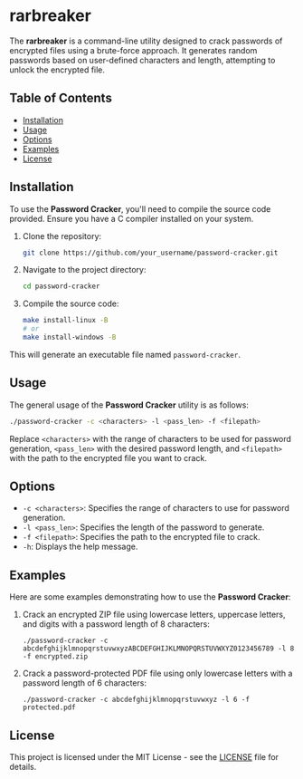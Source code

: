 # rarbreaker

The **rarbreaker** is a command-line utility designed to crack passwords of encrypted files using a brute-force approach. It generates random passwords based on user-defined characters and length, attempting to unlock the encrypted file.

## Table of Contents

- [Installation](#installation)
- [Usage](#usage)
- [Options](#options)
- [Examples](#examples)
- [License](#license)

## Installation

To use the **Password Cracker**, you'll need to compile the source code provided. Ensure you have a C compiler installed on your system.

1. Clone the repository:

    ```bash
    git clone https://github.com/your_username/password-cracker.git
    ```

2. Navigate to the project directory:

    ```bash
    cd password-cracker
    ```

3. Compile the source code:

    ```bash
    make install-linux -B
    # or
    make install-windows -B
    ```

This will generate an executable file named `password-cracker`.

## Usage

The general usage of the **Password Cracker** utility is as follows:

```bash
./password-cracker -c <characters> -l <pass_len> -f <filepath>
```

Replace `<characters>` with the range of characters to be used for password generation, `<pass_len>` with the desired password length, and `<filepath>` with the path to the encrypted file you want to crack.

## Options

- `-c <characters>`: Specifies the range of characters to use for password generation.
- `-l <pass_len>`: Specifies the length of the password to generate.
- `-f <filepath>`: Specifies the path to the encrypted file to crack.
- `-h`: Displays the help message.

## Examples

Here are some examples demonstrating how to use the **Password Cracker**:

1. Crack an encrypted ZIP file using lowercase letters, uppercase letters, and digits with a password length of 8 characters:

    ```
    ./password-cracker -c abcdefghijklmnopqrstuvwxyzABCDEFGHIJKLMNOPQRSTUVWXYZ0123456789 -l 8 -f encrypted.zip
    ```

2. Crack a password-protected PDF file using only lowercase letters with a password length of 6 characters:

    ```
    ./password-cracker -c abcdefghijklmnopqrstuvwxyz -l 6 -f protected.pdf
    ```

## License

This project is licensed under the MIT License - see the [LICENSE](LICENSE) file for details.
